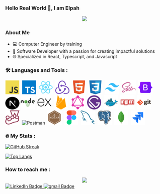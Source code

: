 ### Hello Real World 👋, I am Elpah
<div id="header" align="center">
<img src="https://media.giphy.com/media/v1.Y2lkPTc5MGI3NjExNXR3dDEzNzh5aDEycmw4djU1ejNxN2lkdXdwN3lkeHJiMHhtemhtdiZlcD12MV9pbnRlcm5hbF9naWZfYnlfaWQmY3Q9Zw/qgQUggAC3Pfv687qPC/giphy.gif"/>
</div>
  
### About Me
- 💻 Computer Engineer by training
- 🚀 Software Developer with a passion for creating impactful solutions
- 🌐 Specialized in React, Typescript, and Javascript
### :hammer_and_wrench: Languages and Tools :
<div>
  <img src="https://github.com/devicons/devicon/blob/master/icons/javascript/javascript-original.svg" title="JavaScript" alt="JavaScript" width="45" height="45"/>&nbsp;
  <img src="https://github.com/devicons/devicon/blob/master/icons/typescript/typescript-original.svg" title="Typescript" alt="Typescript" width="45" height="45"/>&nbsp;
  <img src="https://github.com/devicons/devicon/blob/master/icons/react/react-original.svg" title="React" alt="React" width="45" height="45"/>&nbsp;
  <img src="https://github.com/devicons/devicon/blob/master/icons/redux/redux-original.svg" title="Redux" alt="Redux " width="45" height="45"/>&nbsp;
  <img src="https://github.com/devicons/devicon/blob/master/icons/html5/html5-original.svg" title="HTML5" alt="HTML" width="45" height="45"/>&nbsp;
  <img src="https://github.com/devicons/devicon/blob/master/icons/css3/css3-original.svg"  title="CSS3" alt="CSS" width="45" height="45"/>&nbsp;
  <img src="https://github.com/devicons/devicon/blob/master/icons/tailwindcss/tailwindcss-plain.svg" title="Tailwind Css" alt="Tailwind Css" width="45" height="45"/>&nbsp;
  <img src="https://github.com/devicons/devicon/blob/master/icons/sass/sass-original.svg" title="Sass" alt="Sass" width="45" height="45"/>&nbsp;
  <img src="https://github.com/devicons/devicon/blob/master/icons/bootstrap/bootstrap-original.svg" title="bootstrap" alt="bootstrap" width="45" height="45"/>&nbsp;
  <img src="https://github.com/devicons/devicon/blob/master/icons/nextjs/nextjs-original.svg" title="NextJs" alt="NextJs" width="45" height="40"/>
  <img src="https://github.com/devicons/devicon/blob/master/icons/nodejs/nodejs-original-wordmark.svg" title="NodeJS" alt="NodeJS" width="45" height="45"/>&nbsp;
  <img src="https://github.com/devicons/devicon/blob/master/icons/express/express-original.svg" title="Express" alt="Express" width="45" height="45"/>&nbsp;
  <img src="https://github.com/devicons/devicon/blob/master/icons/firebase/firebase-plain.svg" title="Firebase" alt="Firebase" width="45" height="45"/>&nbsp;
  <img src="https://github.com/devicons/devicon/blob/master/icons/graphql/graphql-plain.svg" title="Graphql" alt="Graphql" width="45" height="45"/>&nbsp;
   <img src="https://github.com/devicons/devicon/blob/master/icons/gatsby/gatsby-original.svg" title="Gatsby"  alt="Gatsby" width="45" height="45"/>&nbsp;
  <img src="https://github.com/devicons/devicon/blob/master/icons/docker/docker-original.svg" title="Docker" alt="Docker" width="45" height="45"/>&nbsp;    
  <img src="https://github.com/devicons/devicon/blob/master/icons/npm/npm-original-wordmark.svg" title="npm" alt="npm" width="45" height="45"/>&nbsp;
  <img src="https://github.com/devicons/devicon/blob/master/icons/git/git-original-wordmark.svg" title="Git" alt="Git" width="45" height="45"/>&nbsp;
  <img src="https://github.com/devicons/devicon/blob/master/icons/jest/jest-plain.svg" title="Jest" alt="Jest" width="45" height="45"/>&nbsp;
  <img src="https://camo.githubusercontent.com/a13ca5b988ada41839ebe4f88455e63419a1b56fcb5eda207794cd1649a61d2c/68747470733a2f2f7777772e766563746f726c6f676f2e7a6f6e652f6c6f676f732f676574706f73746d616e2f676574706f73746d616e2d69636f6e2e737667" title="Postman" alt="Postman" width="45" height="45"/>&nbsp;
  <img src="https://github.com/devicons/devicon/blob/master/icons/mocha/mocha-plain.svg" title="mocha" alt="mocha" width="45" height="45"/>&nbsp;
  <img src="https://github.com/devicons/devicon/blob/master/icons/figma/figma-original.svg" title="Figma" alt="Figma" width="45" height="45"/>&nbsp;
  <img src="https://github.com/devicons/devicon/blob/master/icons/mysql/mysql-original.svg" title="MySQL"  alt="MySQL" width="45" height="45"/>&nbsp;
  <img src="https://github.com/devicons/devicon/blob/master/icons/postgresql/postgresql-original.svg" title="postgresql" alt="postgresql" width="45" height="45"/>&nbsp;
  <img src="https://github.com/devicons/devicon/blob/master/icons/mongodb/mongodb-original.svg" title="MongoDb" alt="MongoDb" width="45" height="45"/>&nbsp;
  <img src="https://github.com/devicons/devicon/blob/master/icons/jira/jira-original.svg" title="Jira" alt="Jira" width="45" height="45"/>&nbsp;
</div>

### :fire: My Stats :
[![GitHub Streak](https://github-readme-streak-stats.herokuapp.com?user=elpah&theme=dark)](https://git.io/streak-stats)

[![Top Langs](https://github-readme-stats.vercel.app/api/top-langs/?username=elpah&layout=compact&theme=vision-friendly-dark)](https://github.com/anuraghazra/github-readme-stats)

### How to reach me :

<div id="header" align="center">
  <img src="https://media.giphy.com/media/M9gbBd9nbDrOTu1Mqx/giphy.gif" width="100"/>
</div>

<div id="badges">
  <a href="https://www.linkedin.com/in/elpachris/">
    <img src="https://img.shields.io/badge/LinkedIn-blue?style=for-the-badge&logo=linkedin&logoColor=white" alt="LinkedIn Badge"/>
  </a>
  <a href="mailto:obengelpachris@gmail.com">
    <img src="https://img.shields.io/badge/gmail-red?style=for-the-badge&logo=gmail&logoColor=red" alt="gmail Badge"/>
  </a>
</div>
